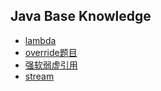 ## Java Base Knowledge

* [lambda](https://github.com/Fedomn/JavaKnowledge/blob/master/src/main/java/com/fedomn/lambda/lambda.java)
* [override题目](https://github.com/Fedomn/JavaKnowledge/blob/master/src/main/java/com/fedomn/override/Base.java)
* [强软弱虚引用](https://github.com/Fedomn/JavaKnowledge/blob/master/src/main/java/com/fedomn/reference/FourJavaReference.java)
* [stream](https://github.com/Fedomn/JavaKnowledge/blob/master/src/main/java/com/fedomn/stream/StreamTutorial.java)
